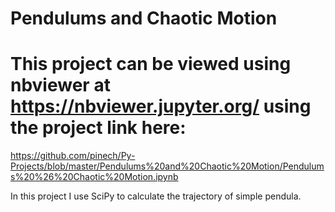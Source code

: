 # Pendulums and Chaotic Motion
# This project can be viewed using nbviewer at https://nbviewer.jupyter.org/ using the project link here: 
https://github.com/pinech/Py-Projects/blob/master/Pendulums%20and%20Chaotic%20Motion/Pendulums%20%26%20Chaotic%20Motion.ipynb 


In this project I use SciPy to calculate the trajectory of simple pendula.
